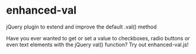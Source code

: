 # enhanced-val
jQuery plugin to extend and improve the default .val() method

Have you ever wanted to get or set a value to checkboxes, radio buttons or even text elements with the jQuery val() function? Try out enhanced-val.js!
